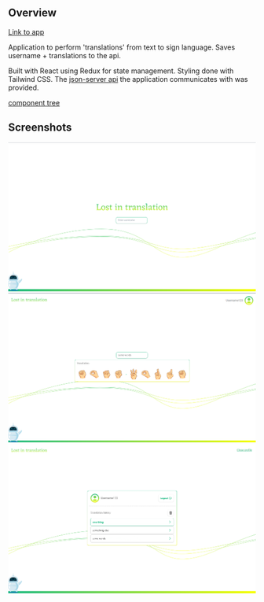 ## Overview 

[Link to app](https://taneli1.github.io/ea_assignment_3/)

Application to perform 'translations' from text to sign language. Saves username + translations to the api. 

Built with React using Redux for state management. Styling done with Tailwind CSS. The [json-server api](https://github.com/typicode/json-server) the application communicates with was provided.

[component tree](./readme/component_tree.png)
## Screenshots

![ss1](./readme/ss_1.png)
![ss1](./readme/ss_2.png)
![ss1](./readme/ss_3.png)